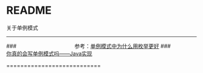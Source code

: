 README
===========================
关于单例模式

****
###　　　　　　　　　　　参考：[单例模式中为什么用枚举更好](http://www.importnew.com/6461.html "单例模式中为什么用枚举更好")
###　　　　　　　　　          [你真的会写单例模式吗——Java实现](http://www.cnblogs.com/andy-zhou/p/5363585.html "你真的会写单例模式吗——Java实现")

===========================

